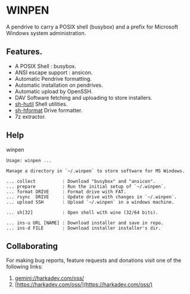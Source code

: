 # WINPEN

A pendrive to carry a POSIX shell (busybox) and a prefix
for Microsoft Windows system administration.

## Features.

- A POSIX Shell : busybox.
- ANSI escape support : ansicon.
- Automatic Pendrive formatting.
- Automatic installation on pendrives.
- Automatic upload by OpenSSH.
- DAV Software fetching and uploading to store installers.
- [sh-hutil](https://github.com/harkaitz/sh-hutil) Shell utilities.
- [sh-hformat](https://github.com/harkaitz/sh-hformat) Drive formatter.
- 7z extractor.
## Help

winpen

    Usage: winpen ...
    
    Manage a directory in `~/.winpen` to store software for MS Windows.
    
    ... collect          : Download "busybox" and "ansicon".
    ... prepare          : Run the initial setup of `~/.winpen`.
    ... format DRIVE     : Format drive with FAT.
    ... rsync  DRIVE     : Update drive with changes in `~/.winpen`.
    ... upload SSH       : Upload `~/.winpen` in a windows machine.
    
    ... sh[32]           : Open shell with wine (32/64 bits).
    
    ... ins-u URL [NAME] : Download installer and save in repo.
    ... ins-d FILE       : Download installer installer's dir.

## Collaborating

For making bug reports, feature requests and donations visit
one of the following links:

1. [gemini://harkadev.com/oss/](gemini://harkadev.com/oss/)
2. [https://harkadev.com/oss/](https://harkadev.com/oss/)

